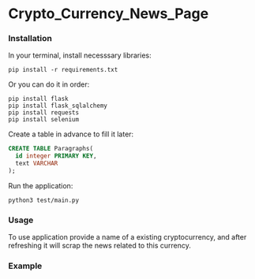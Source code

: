 # Crypto_Currency_News_Page
### Installation 
In your terminal, install necesssary libraries:
```shell
pip install -r requirements.txt
```
Or you can do it in order:
```shell
pip install flask 
pip install flask_sqlalchemy
pip install requests
pip install selenium 
```
Create a table in advance to fill it later:
```sql
CREATE TABLE Paragraphs(
  id integer PRIMARY KEY,
  text VARCHAR
);
```
Run the application:
```
python3 test/main.py
```
### Usage
To use application provide a name of a existing cryptocurrency, and after refreshing it will scrap the news related to this currency.
### Example

